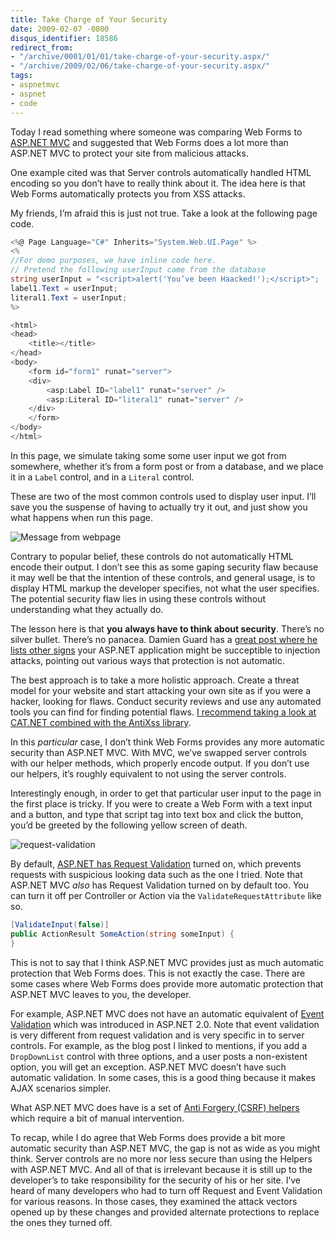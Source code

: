 ```yaml
---
title: Take Charge of Your Security
date: 2009-02-07 -0800
disqus_identifier: 18586
redirect_from:
- "/archive/0001/01/01/take-charge-of-your-security.aspx/"
- "/archive/2009/02/06/take-charge-of-your-security.aspx/"
tags:
- aspnetmvc
- aspnet
- code
---
```


Today I read something where someone was comparing Web Forms to [ASP.NET
MVC](http://asp.net/mvc "ASP.NET Website") and suggested that Web Forms
does a lot more than ASP.NET MVC to protect your site from malicious
attacks.

One example cited was that Server controls automatically handled HTML
encoding so you don’t have to really think about it. The idea here is
that Web Forms automatically protects you from XSS attacks.

My friends, I’m afraid this is just not true. Take a look at the
following page code.

```csharp
<%@ Page Language="C#" Inherits="System.Web.UI.Page" %>
<%
//For demo purposes, we have inline code here.
// Pretend the following userInput came from the database
string userInput = "<script>alert('You’ve been Haacked!');</script>";
label1.Text = userInput;
literal1.Text = userInput;
%>

<html>
<head>
    <title></title>
</head>
<body>
    <form id="form1" runat="server">
    <div>
        <asp:Label ID="label1" runat="server" />
        <asp:Literal ID="literal1" runat="server" />
    </div>
    </form>
</body>
</html>
```

In this page, we simulate taking some some user input we got from
somewhere, whether it’s from a form post or from a database, and we
place it in a `Label` control, and in a `Literal` control.

These are two of the most common controls used to display user input.
I’ll save you the suspense of having to actually try it out, and just
show you what happens when run this page.

![Message from
webpage](https://haacked.com/images/haacked_com/WindowsLiveWriter/TakeChargeofYourSecurity_E67F/message-from-webpage-3.png "Message from webpage")

Contrary to popular belief, these controls do not automatically HTML
encode their output. I don’t see this as some gaping security flaw
because it may well be that the intention of these controls, and general
usage, is to display HTML markup the developer specifies, not what the
user specifies. The potential security flaw lies in using these controls
without understanding what they actually do.

The lesson here is that **you** **always have to think about security**.
There’s no silver bullet. There’s no panacea. Damien Guard has a [great
post where he lists other
signs](http://damieng.com/blog/2007/12/18/5-signs-your-aspnet-application-may-be-vulnerable-to-html-injection "Signs your application is vulnerable")
your ASP.NET application might be succeptible to injection attacks,
pointing out various ways that protection is not automatic.

The best approach is to take a more holistic approach. Create a threat
model for your website and start attacking your own site as if you were
a hacker, looking for flaws. Conduct security reviews and use any
automated tools you can find for finding potential flaws. [I recommend
taking a look at CAT.NET combined with the AntiXss
library](http://blogs.msdn.com/cisg/archive/2008/12/15/anti-xss-3-0-beta-and-cat-net-community-technology-preview-now-live.aspx "CAT.NET and AntiXSS library").

In this *particular* case, I don’t think Web Forms provides any more
automatic security than ASP.NET MVC. With MVC, we’ve swapped server
controls with our helper methods, which properly encode output. If you
don’t use our helpers, it’s roughly equivalent to not using the server
controls.

Interestingly enough, in order to get that particular user input to the
page in the first place is tricky. If you were to create a Web Form with
a text input and a button, and type that script tag into text box and
click the button, you’d be greeted by the following yellow screen of
death.

![request-validation](https://haacked.com/images/haacked_com/WindowsLiveWriter/TakeChargeofYourSecurity_E67F/request-validation_thumb.png "request-validation")

By default, [ASP.NET has Request
Validation](http://www.asp.net/learn/whitepapers/request-validation/ "Request Validation")
turned on, which prevents requests with suspicious looking data such as
the one I tried. Note that ASP.NET MVC *also* has Request Validation
turned on by default too. You can turn it off per Controller or Action
via the `ValidateRequestAttribute` like so.

```csharp
[ValidateInput(false)]
public ActionResult SomeAction(string someInput) {
}
```

This is not to say that I think ASP.NET MVC provides just as much
automatic protection that Web Forms does. This is not exactly the case.
There are some cases where Web Forms does provide more automatic
protection that ASP.NET MVC leaves to you, the developer.

For example, ASP.NET MVC does not have an automatic equivalent of [Event
Validation](http://odetocode.com/Blogs/scott/archive/2006/03/20/3145.aspx "Event Validation")
which was introduced in ASP.NET 2.0. Note that event validation is very
different from request validation and is very specific in to server
controls. For example, as the blog post I linked to mentions, if you add
a `DropDownList` control with three options, and a user posts a
non-existent option, you will get an exception. ASP.NET MVC doesn’t have
such automatic validation. In some cases, this is a good thing because
it makes AJAX scenarios simpler.

What ASP.NET MVC does have is a set of [Anti Forgery (CSRF)
helpers](http://blog.codeville.net/2008/09/01/prevent-cross-site-request-forgery-csrf-using-aspnet-mvcs-antiforgerytoken-helper/ "AntiForgery Helpers")
which require a bit of manual intervention.

To recap, while I do agree that Web Forms does provide a bit more
automatic security than ASP.NET MVC, the gap is not as wide as you might
think. Server controls are no more nor less secure than using the
Helpers with ASP.NET MVC. And all of that is irrelevant because it is
still up to the developer’s to take responsibility for the security of
his or her site. I’ve heard of many developers who had to turn off
Request and Event Validation for various reasons. In those cases, they
examined the attack vectors opened up by these changes and provided
alternate protections to replace the ones they turned off.
